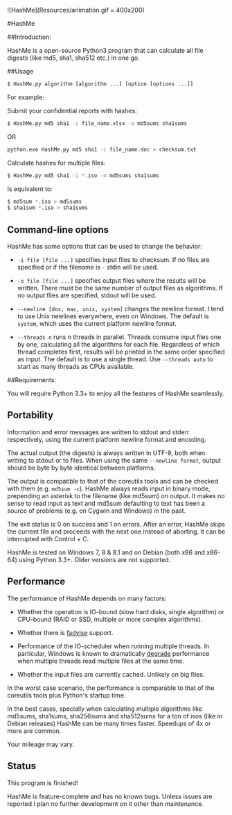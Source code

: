 ![HashMe](Resources/animation.gif = 400x200)

#HashMe

##Introduction:

HashMe is a open-source Python3 program that can calculate all 
file digests (like md5, sha1, sha512 etc.) in one go.

##Usage

```bash
$ HashMe.py algorithm [algorithm ...] [option [options ...]]
```

For example:

Submit your confidential reports with hashes:

```bash
$ HashMe.py md5 sha1 -i file_name.xlsx -o md5sums sha1sums
```

OR

```bash
python.exe HashMe.py md5 sha1 -i file_name.doc > checksum.txt
```

Calculate hashes for multiple files:

```bash
$ HashMe.py md5 sha1 -i *.iso -o md5sums sha1sums
```

Is equivalent to:

```bash
$ md5sum *.iso > md5sums
$ sha1sum *.iso > sha1sums
```

## Command-line options

HashMe has some options that can be used to change the behavior:

* `-i file [file ...]` specifies input files to checksum. If no files
  are specified or if the filename is `-` stdin will be used.

* `-o file [file ...]` specifies output files where the results will
  be written. There must be the same number of output files as algorithms.
  If no output files are specified, stdout will be used.

* `--newline [dos, mac, unix, system]` changes the newline format.
  I tend to use Unix newlines everywhere, even on Windows. The default is
  `system`, which uses the current platform newline format.

* `--threads n` runs n threads in parallel. Threads consume input files
  one by one, calculating all the algorithms for each file. Regardless of
  which thread completes first, results will be printed in the same order
  specified as input. The default is to use a single thread. Use `--threads auto`
  to start as many threads as CPUs available.

##Requirements:

You will require Python 3.3+ to enjoy all the features of HashMe seamlessly.

## Portability

Information and error messages are written to stdout and stderr
respectively, using the current platform newline format and encoding.

The actual output (the digests) is always written in UTF-8, both when
writing to stdout or to files. When using the same `--newline format`,
output should be byte by byte identical between platforms.

The output is compatible to that of the coreutils tools and can be checked
with them (e.g. `md5sum -c`). HashMe always reads input in binary mode,
prepending an asterisk to the filename (like md5sum) on output. It makes
no sense to read input as text and md5sum defaulting to text has been a
source of problems (e.g. on Cygwin and Windows) in the past.

The exit status is 0 on success and 1 on errors. After an error,
HashMe skips the current file and proceeds with the next one
instead of aborting. It can be interrupted with Control + C.

HashMe is tested on Windows 7, 8 & 8.1 and on Debian (both x86 and x86-64)
using Python 3.3+. Older versions are not supported.

## Performance

The performance of HashMe depends on many factors:

* Whether the operation is IO-bound (slow hard disks, single algorithm)
  or CPU-bound (RAID or SSD, multiple or more complex algorithms).

* Whether there is [fadvise][] support.

* Performance of the IO-scheduler when running multiple threads. In
  particular, Windows is known to dramatically [degrade][] performance
  when multiple threads read multiple files at the same time.

* Whether the input files are currently cached. Unlikely on big files.

[fadvise]: https://docs.python.org/3/library/os.html#os.posix_fadvise
[degrade]: http://stackoverflow.com/questions/9191/how-to-obtain-good-concurrent-read-performance-from-disk

In the worst case scenario, the performance is comparable to that
of the coreutils tools plus Python's startup time.

In the best cases, specially when calculating multiple algorithms
like md5sums, sha1sums, sha256sums and sha512sums for a ton of isos
(like in Debian releases) HashMe can be many times faster.
Speedups of 4x or more are common.

Your mileage may vary.

## Status

This program is finished!

HashMe is feature-complete and has no known bugs. Unless issues are reported
I plan no further development on it other than maintenance.
